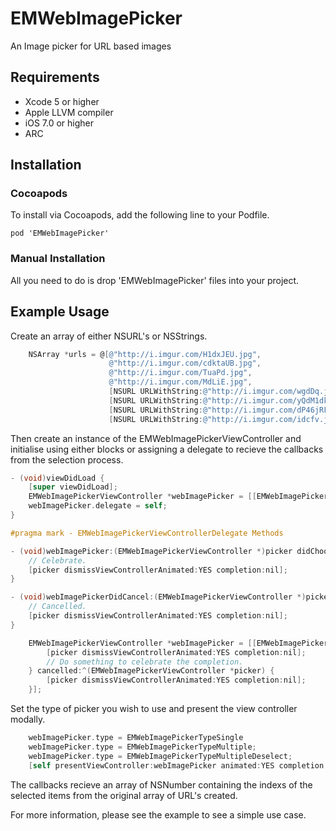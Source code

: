 EMWebImagePicker
==========

An Image picker for URL based images

## Requirements
* Xcode 5 or higher
* Apple LLVM compiler
* iOS 7.0 or higher
* ARC

## Installation

### Cocoapods

To install via Cocoapods, add the following line to your Podfile.

``
pod 'EMWebImagePicker'
``

### Manual Installation

All you need to do is drop 'EMWebImagePicker' files into your project.

## Example Usage

Create an array of either NSURL's or NSStrings. 

```objective-c
    NSArray *urls = @[@"http://i.imgur.com/H1dxJEU.jpg",
                      @"http://i.imgur.com/cdktaUB.jpg",
                      @"http://i.imgur.com/TuaPd.jpg",
                      @"http://i.imgur.com/MdLiE.jpg",
                      [NSURL URLWithString:@"http://i.imgur.com/wgdDq.jpg"],
                      [NSURL URLWithString:@"http://i.imgur.com/yQdM1dk.jpg"],
                      [NSURL URLWithString:@"http://i.imgur.com/dP46jRF.jpg"],
                      [NSURL URLWithString:@"http://i.imgur.com/idcfv.jpg"]];
```

Then create an instance of the EMWebImagePickerViewController and initialise using either blocks or assigning a delegate to recieve the callbacks from the selection process.

```objective-c
- (void)viewDidLoad {
    [super viewDidLoad];
    EMWebImagePickerViewController *webImagePicker = [[EMWebImagePickerViewController alloc] initWithURLs:self.urls];
    webImagePicker.delegate = self;
}

#pragma mark - EMWebImagePickerViewControllerDelegate Methods

- (void)webImagePicker:(EMWebImagePickerViewController *)picker didChooseIndicies:(NSArray *)selectedIndicies {
    // Celebrate.
    [picker dismissViewControllerAnimated:YES completion:nil];
}

- (void)webImagePickerDidCancel:(EMWebImagePickerViewController *)picker {
    // Cancelled.
    [picker dismissViewControllerAnimated:YES completion:nil];
}

```

```objective-c
    EMWebImagePickerViewController *webImagePicker = [[EMWebImagePickerViewController alloc] initWithURLs:self.urls completed:^(EMWebImagePickerViewController *picker, NSArray *selectedIndicies) {
        [picker dismissViewControllerAnimated:YES completion:nil];
        // Do something to celebrate the completion.
    } cancelled:^(EMWebImagePickerViewController *picker) {
        [picker dismissViewControllerAnimated:YES completion:nil];
    }];
```

Set the type of picker you wish to use and present the view controller modally.

```objective-c
    webImagePicker.type = EMWebImagePickerTypeSingle
    webImagePicker.type = EMWebImagePickerTypeMultiple;
    webImagePicker.type = EMWebImagePickerTypeMultipleDeselect;
    [self presentViewController:webImagePicker animated:YES completion:nil];
```

The callbacks recieve an array of NSNumber containing the indexs of the selected items from the original array of URL's created.

For more information, please see the example to see a simple use case.
